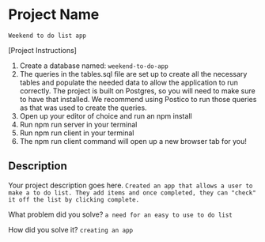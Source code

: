 # Project Name
`Weekend to do list app`

[Project Instructions]
1. Create a database named: `weekend-to-do-app`
2. The queries in the tables.sql file are set up to create all the necessary tables and populate the needed data to allow the application to run correctly. The project is built on Postgres, so you will need to make sure to have that installed. We recommend using Postico to run those queries as that was used to create the queries.
3. Open up your editor of choice and run an npm install
4. Run npm run server in your terminal
5. Run npm run client in your terminal
6. The npm run client command will open up a new browser tab for you!

## Description

Your project description goes here.
`Created an app that allows a user to make a to do list. They add items and once completed, they can "check" it off the list by clicking complete.` 

 What problem did you solve? 
 `a need for an easy to use to do list`
 
 
 How did you solve it?
 `creating an app`


